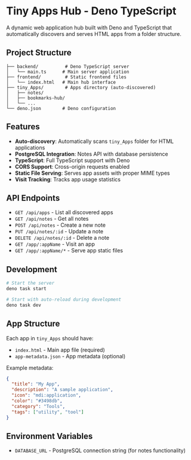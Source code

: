 # Tiny Apps Hub - Deno TypeScript

A dynamic web application hub built with Deno and TypeScript that automatically discovers and serves HTML apps from a folder structure.

## Project Structure

```
├── backend/          # Deno TypeScript server
│   └── main.ts      # Main server application
├── frontend/         # Static frontend files
│   └── index.html   # Main hub interface
├── tiny_Apps/        # Apps directory (auto-discovered)
│   ├── notes/       
│   ├── bookmarks-hub/
│   └── ...
└── deno.json        # Deno configuration
```

## Features

- **Auto-discovery**: Automatically scans `tiny_Apps` folder for HTML applications
- **PostgreSQL Integration**: Notes API with database persistence
- **TypeScript**: Full TypeScript support with Deno
- **CORS Support**: Cross-origin requests enabled
- **Static File Serving**: Serves app assets with proper MIME types
- **Visit Tracking**: Tracks app usage statistics

## API Endpoints

- `GET /api/apps` - List all discovered apps
- `GET /api/notes` - Get all notes
- `POST /api/notes` - Create a new note
- `PUT /api/notes/:id` - Update a note
- `DELETE /api/notes/:id` - Delete a note
- `GET /app/:appName` - Visit an app
- `GET /app/:appName/*` - Serve app static files

## Development

```bash
# Start the server
deno task start

# Start with auto-reload during development
deno task dev
```

## App Structure

Each app in `tiny_Apps` should have:
- `index.html` - Main app file (required)
- `app-metadata.json` - App metadata (optional)

Example metadata:
```json
{
  "title": "My App",
  "description": "A sample application",
  "icon": "mdi:application",
  "color": "#3498db",
  "category": "Tools",
  "tags": ["utility", "tool"]
}
```

## Environment Variables

- `DATABASE_URL` - PostgreSQL connection string (for notes functionality)